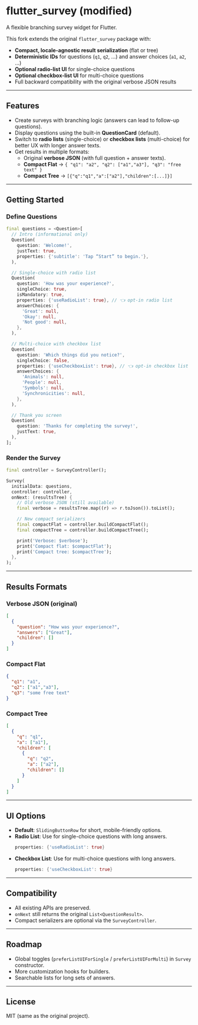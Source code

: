 # flutter_survey (modified)

A flexible branching survey widget for Flutter.

This fork extends the original `flutter_survey` package with:

- **Compact, locale-agnostic result serialization** (flat or tree)
- **Deterministic IDs** for questions (`q1`, `q2`, …) and answer choices (`a1`, `a2`, …)
- **Optional radio-list UI** for single-choice questions
- **Optional checkbox-list UI** for multi-choice questions
- Full backward compatibility with the original verbose JSON results

---

## Features

- Create surveys with branching logic (answers can lead to follow-up questions).
- Display questions using the built-in **QuestionCard** (default).
- Switch to **radio lists** (single-choice) or **checkbox lists** (multi-choice) for better UX with longer answer texts.
- Get results in multiple formats:
    - Original **verbose JSON** (with full question + answer texts).
    - **Compact Flat** → `{ "q1": "a2", "q2": ["a1","a3"], "q3": "free text" }`
    - **Compact Tree** → `[{"q":"q1","a":["a2"],"children":[...]}]`

---

## Getting Started

### Define Questions

```dart
final questions = <Question>[
  // Intro (informational only)
  Question(
    question: 'Welcome!',
    justText: true,
    properties: {'subtitle': 'Tap “Start” to begin.'},
  ),

  // Single-choice with radio list
  Question(
    question: 'How was your experience?',
    singleChoice: true,
    isMandatory: true,
    properties: {'useRadioList': true}, // 👈 opt-in radio list
    answerChoices: {
      'Great': null,
      'Okay': null,
      'Not good': null,
    },
  ),

  // Multi-choice with checkbox list
  Question(
    question: 'Which things did you notice?',
    singleChoice: false,
    properties: {'useCheckboxList': true}, // 👈 opt-in checkbox list
    answerChoices: {
      'Animals': null,
      'People': null,
      'Symbols': null,
      'Synchronicities': null,
    },
  ),

  // Thank you screen
  Question(
    question: 'Thanks for completing the survey!',
    justText: true,
  ),
];
```

### Render the Survey

```dart
final controller = SurveyController();

Survey(
  initialData: questions,
  controller: controller,
  onNext: (resultsTree) {
    // Old verbose JSON (still available)
    final verbose = resultsTree.map((r) => r.toJson()).toList();

    // New compact serializers
    final compactFlat = controller.buildCompactFlat();
    final compactTree = controller.buildCompactTree();

    print('Verbose: $verbose');
    print('Compact flat: $compactFlat');
    print('Compact tree: $compactTree');
  },
);
```

---

## Results Formats

### Verbose JSON (original)
```json
[
  {
    "question": "How was your experience?",
    "answers": ["Great"],
    "children": []
  }
]
```

### Compact Flat
```json
{
  "q1": "a1",
  "q2": ["a1","a3"],
  "q3": "some free text"
}
```

### Compact Tree
```json
[
  {
    "q": "q1",
    "a": ["a1"],
    "children": [
      {
        "q": "q2",
        "a": ["a2"],
        "children": []
      }
    ]
  }
]
```

---

## UI Options

- **Default**: `SlidingButtonRow` for short, mobile-friendly options.
- **Radio List**: Use for single-choice questions with long answers.
  ```dart
  properties: {'useRadioList': true}
  ```
- **Checkbox List**: Use for multi-choice questions with long answers.
  ```dart
  properties: {'useCheckboxList': true}
  ```

---

## Compatibility

- All existing APIs are preserved.
- `onNext` still returns the original `List<QuestionResult>`.
- Compact serializers are optional via the `SurveyController`.

---

## Roadmap

- Global toggles (`preferListUIForSingle` / `preferListUIForMulti`) in `Survey` constructor.
- More customization hooks for builders.
- Searchable lists for long sets of answers.

---

## License

MIT (same as the original project).